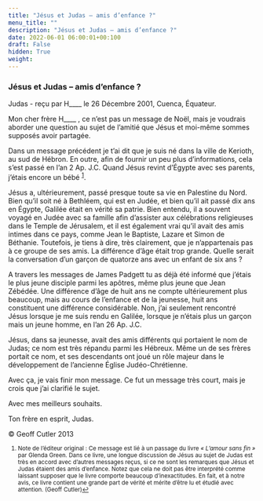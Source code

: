 ```yaml
---
title: "Jésus et Judas – amis d’enfance ?"
menu_title: ""
description: "Jésus et Judas – amis d’enfance ?"
date: 2022-06-01 06:00:01+00:100
draft: False
hidden: True
weight:
---
```

### Jésus et Judas – amis d’enfance ?

Judas - reçu par H____ le 26 Décembre 2001, Cuenca, Équateur.

Mon cher frère H____ , ce n’est pas un message de Noël, mais je voudrais aborder une question au sujet de l’amitié que Jésus et moi-même sommes supposés avoir partagée.

Dans un message précédent je t’ai dit que je suis né dans la ville de Kerioth, au sud de Hébron. En outre, afin de fournir un peu plus d’informations, cela s’est passé en l’an 2 Ap. J.C. Quand Jésus revint d’Égypte avec ses parents, j’étais encore un bébé <sup id="a1">[1](#f1)</sup>.

Jésus a, ultérieurement, passé presque toute sa vie en Palestine du Nord. Bien qu’il soit né à Bethléem, qui est en Judée, et bien qu’il ait passé dix ans en Égypte, Galilée était en vérité sa patrie. Bien entendu, il a souvent voyagé en Judée avec sa famille afin d’assister aux célébrations  religieuses dans le Temple de Jérusalem, et il est également vrai qu’il avait des amis intimes dans ce pays, comme Jean le Baptiste, Lazare et Simon de Béthanie. Toutefois, je tiens à dire, très clairement, que je n’appartenais pas à ce groupe de ses amis. La différence d’âge était trop grande. Quelle serait la conversation d’un garçon de quatorze ans avec un enfant de six ans ?

A travers les messages de James Padgett tu as déjà été informé que j’étais le plus jeune disciple parmi les apôtres, même plus jeune que Jean Zébédée. Une différence d’âge de huit ans ne compte ultérieurement plus beaucoup, mais au cours de l’enfance et de la jeunesse, huit ans constituent une différence considérable. Non, j’ai seulement rencontré Jésus lorsque je me suis rendu en Galilée, lorsque je n’étais plus un garçon mais un jeune homme, en l’an 26 Ap. J.C.

Jésus, dans sa jeunesse, avait des amis différents qui portaient le nom de Judas; ce nom est très répandu parmi les Hébreux. Même un de ses frères portait ce nom, et ses descendants ont joué un rôle majeur dans le développement de l’ancienne Église Judéo-Chrétienne.

Avec ça, je vais finir mon message. Ce fut un message très court, mais je crois que j’ai clarifié le sujet.

Avec mes meilleurs souhaits.

Ton frère en esprit, Judas.

© Geoff Cutler 2013
<small>

1. <large id="f1"> Note de l’éditeur original : Ce message est lié à un passage du livre *« L’amour sans fin »* par Glenda Green. Dans ce livre, une longue discussion de Jésus au sujet de Judas est très en accord avec d’autres messages reçus, si ce ne sont les remarques que Jésus et Judas étaient des amis d’enfance. Notez que cela ne doit pas être interprété comme laissant supposer que le livre comporte beaucoup d’inexactitudes. En fait, et à notre avis, ce livre contient une grande part de vérité et mérite d’être lu et étudié avec attention. (Geoff Cutler)[↩](#a1)